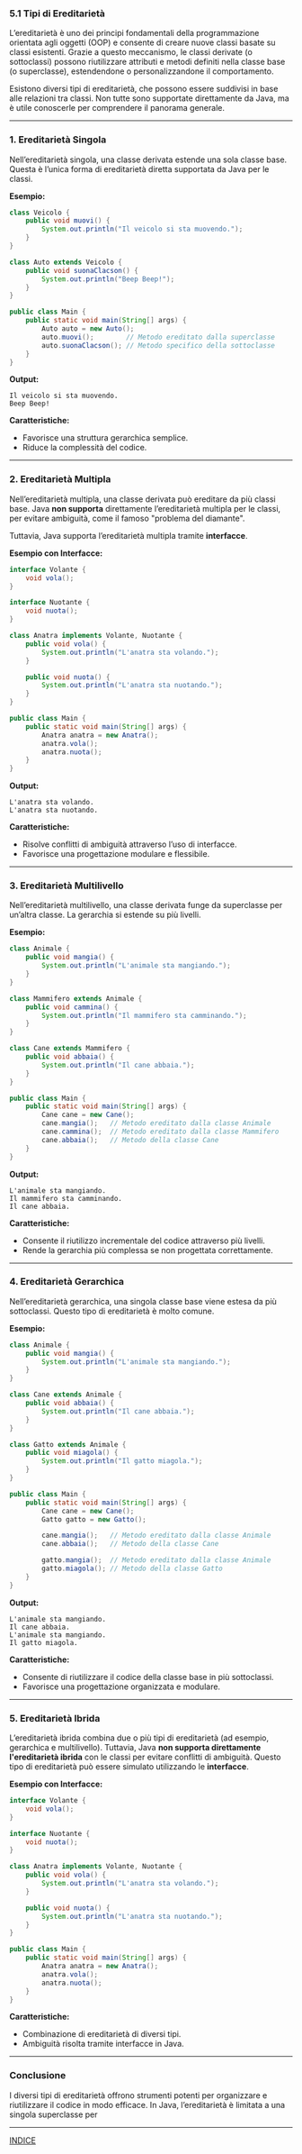 ### **5.1 Tipi di Ereditarietà**

L’ereditarietà è uno dei principi fondamentali della programmazione orientata agli oggetti (OOP) e consente di creare nuove classi basate su classi esistenti. Grazie a questo meccanismo, le classi derivate (o sottoclassi) possono riutilizzare attributi e metodi definiti nella classe base (o superclasse), estendendone o personalizzandone il comportamento.

Esistono diversi tipi di ereditarietà, che possono essere suddivisi in base alle relazioni tra classi. Non tutte sono supportate direttamente da Java, ma è utile conoscerle per comprendere il panorama generale.

---

### **1. Ereditarietà Singola**

Nell’ereditarietà singola, una classe derivata estende una sola classe base. Questa è l’unica forma di ereditarietà diretta supportata da Java per le classi.

**Esempio:**
```java
class Veicolo {
    public void muovi() {
        System.out.println("Il veicolo si sta muovendo.");
    }
}

class Auto extends Veicolo {
    public void suonaClacson() {
        System.out.println("Beep Beep!");
    }
}

public class Main {
    public static void main(String[] args) {
        Auto auto = new Auto();
        auto.muovi();        // Metodo ereditato dalla superclasse
        auto.suonaClacson(); // Metodo specifico della sottoclasse
    }
}
```
**Output:**
```
Il veicolo si sta muovendo.
Beep Beep!
```

**Caratteristiche:**
- Favorisce una struttura gerarchica semplice.
- Riduce la complessità del codice.

---

### **2. Ereditarietà Multipla**

Nell’ereditarietà multipla, una classe derivata può ereditare da più classi base. Java **non supporta** direttamente l’ereditarietà multipla per le classi, per evitare ambiguità, come il famoso "problema del diamante".

Tuttavia, Java supporta l’ereditarietà multipla tramite **interfacce**.

**Esempio con Interfacce:**
```java
interface Volante {
    void vola();
}

interface Nuotante {
    void nuota();
}

class Anatra implements Volante, Nuotante {
    public void vola() {
        System.out.println("L'anatra sta volando.");
    }

    public void nuota() {
        System.out.println("L'anatra sta nuotando.");
    }
}

public class Main {
    public static void main(String[] args) {
        Anatra anatra = new Anatra();
        anatra.vola();
        anatra.nuota();
    }
}
```
**Output:**
```
L'anatra sta volando.
L'anatra sta nuotando.
```

**Caratteristiche:**
- Risolve conflitti di ambiguità attraverso l’uso di interfacce.
- Favorisce una progettazione modulare e flessibile.

---

### **3. Ereditarietà Multilivello**

Nell’ereditarietà multilivello, una classe derivata funge da superclasse per un’altra classe. La gerarchia si estende su più livelli.

**Esempio:**
```java
class Animale {
    public void mangia() {
        System.out.println("L'animale sta mangiando.");
    }
}

class Mammifero extends Animale {
    public void cammina() {
        System.out.println("Il mammifero sta camminando.");
    }
}

class Cane extends Mammifero {
    public void abbaia() {
        System.out.println("Il cane abbaia.");
    }
}

public class Main {
    public static void main(String[] args) {
        Cane cane = new Cane();
        cane.mangia();   // Metodo ereditato dalla classe Animale
        cane.cammina();  // Metodo ereditato dalla classe Mammifero
        cane.abbaia();   // Metodo della classe Cane
    }
}
```
**Output:**
```
L'animale sta mangiando.
Il mammifero sta camminando.
Il cane abbaia.
```

**Caratteristiche:**
- Consente il riutilizzo incrementale del codice attraverso più livelli.
- Rende la gerarchia più complessa se non progettata correttamente.

---

### **4. Ereditarietà Gerarchica**

Nell’ereditarietà gerarchica, una singola classe base viene estesa da più sottoclassi. Questo tipo di ereditarietà è molto comune.

**Esempio:**
```java
class Animale {
    public void mangia() {
        System.out.println("L'animale sta mangiando.");
    }
}

class Cane extends Animale {
    public void abbaia() {
        System.out.println("Il cane abbaia.");
    }
}

class Gatto extends Animale {
    public void miagola() {
        System.out.println("Il gatto miagola.");
    }
}

public class Main {
    public static void main(String[] args) {
        Cane cane = new Cane();
        Gatto gatto = new Gatto();

        cane.mangia();   // Metodo ereditato dalla classe Animale
        cane.abbaia();   // Metodo della classe Cane

        gatto.mangia();  // Metodo ereditato dalla classe Animale
        gatto.miagola(); // Metodo della classe Gatto
    }
}
```
**Output:**
```
L'animale sta mangiando.
Il cane abbaia.
L'animale sta mangiando.
Il gatto miagola.
```

**Caratteristiche:**
- Consente di riutilizzare il codice della classe base in più sottoclassi.
- Favorisce una progettazione organizzata e modulare.

---

### **5. Ereditarietà Ibrida**

L’ereditarietà ibrida combina due o più tipi di ereditarietà (ad esempio, gerarchica e multilivello). Tuttavia, Java **non supporta direttamente l'ereditarietà ibrida** con le classi per evitare conflitti di ambiguità. Questo tipo di ereditarietà può essere simulato utilizzando le **interfacce**.

**Esempio con Interfacce:**
```java
interface Volante {
    void vola();
}

interface Nuotante {
    void nuota();
}

class Anatra implements Volante, Nuotante {
    public void vola() {
        System.out.println("L'anatra sta volando.");
    }

    public void nuota() {
        System.out.println("L'anatra sta nuotando.");
    }
}

public class Main {
    public static void main(String[] args) {
        Anatra anatra = new Anatra();
        anatra.vola();
        anatra.nuota();
    }
}
```

**Caratteristiche:**
- Combinazione di ereditarietà di diversi tipi.
- Ambiguità risolta tramite interfacce in Java.

---

### **Conclusione**

I diversi tipi di ereditarietà offrono strumenti potenti per organizzare e riutilizzare il codice in modo efficace. In Java, l’ereditarietà è limitata a una singola superclasse per


---
[INDICE](<README.md>)